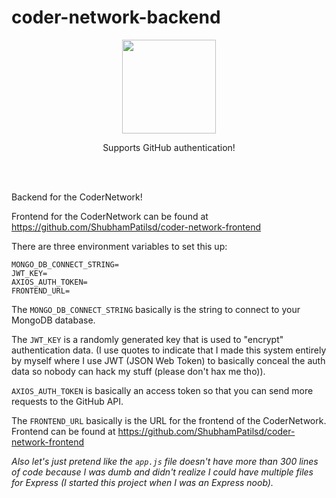 # coder-network-backend

<div align="center"><img width="150" height="auto" src="https://github.githubassets.com/images/modules/logos_page/Octocat.png"/></div>
<p align="center">Supports GitHub authentication!</p>

<br/><br/>

Backend for the CoderNetwork!

Frontend for the CoderNetwork can be found at https://github.com/ShubhamPatilsd/coder-network-frontend

There are three environment variables to set this up:

```
MONGO_DB_CONNECT_STRING=
JWT_KEY=
AXIOS_AUTH_TOKEN=
FRONTEND_URL=
```
The `MONGO_DB_CONNECT_STRING` basically is the string to connect to your MongoDB database.

The `JWT_KEY` is a randomly generated key that is used to "encrypt" authentication data. (I use quotes to indicate that I made this system entirely by myself where I use JWT (JSON Web Token) to basically conceal the auth data so nobody can hack my stuff (please don't hax me tho)).

`AXIOS_AUTH_TOKEN` is basically an access token so that you can send more requests to the GitHub API.

The `FRONTEND_URL` basically is the URL for the frontend of the CoderNetwork. Frontend can be found at https://github.com/ShubhamPatilsd/coder-network-frontend


*Also let's just pretend like the `app.js` file doesn't have more than 300 lines of code because I was dumb and didn't realize I could have multiple files for Express (I started this project when I was an Express noob).*
